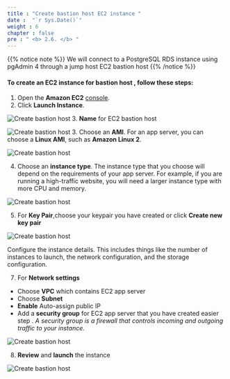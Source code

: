 ```yaml
---
title : "Create bastion host EC2 instance "
date :  "`r Sys.Date()`" 
weight : 6
chapter : false
pre : " <b> 2.6. </b> "
---
```



{{% notice note %}}
We will connect to a PostgreSQL RDS instance using pgAdmin 4 through a jump host EC2 bastion host
{{% /notice %}}

#### To create an EC2 instance for bastion host , follow these steps:

1. Open the **Amazon EC2** [console](https://console.aws.amazon.com/ec2/).
2. Click **Launch Instance**.

![Create bastion host](/images/preparation/ec2/1.png)
3. **Name** for EC2 bastion host

![Create bastion host](/images/preparation/bastionhost/ec2bastion.png)
3. Choose an **AMI**. For an app server, you can choose a **Linux AMI**, such as **Amazon Linux 2**.

![Create bastion host](/images/preparation/bastionhost/ec2bastion1.png)

4. Choose an **instance type**. The instance type that you choose will depend on the requirements of your app server. For example, if you are running a high-traffic website, you will need a larger instance type with more CPU and memory.

![Create bastion host](/images/preparation/bastionhost/ec2bastion2.png)

5. For **Key Pair**,choose your keypair you have created or click **Create new key pair** 


![Create bastion host](/images/preparation/bastionhost/ec2bastion3.png)

Configure the instance details. This includes things like the number of instances to launch, the network configuration, and the storage configuration.

7.  For **Network settings**
- Choose **VPC** which contains EC2 app server
- Choose **Subnet**
- **Enable** Auto-assign public IP
- Add a **security group** for EC2 app server that you have created easier step . *A security group is a firewall that controls incoming and outgoing traffic to your instance.* 

![Create bastion host](/images/preparation/bastionhost/ec2bastion4.png)

8. **Review** and **launch** the instance

![Create bastion host](/images/preparation/bastionhost/ec2bastion5.png)

